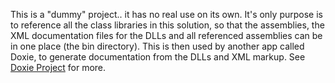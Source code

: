 ﻿This is a "dummy" project.. it has no real use on its own. It's only purpose is to reference all the class libraries in this solution, so that the assemblies,
the XML documentation files for the DLLs and all referenced assemblies can be in one place (the bin directory). This is then used by another app called Doxie, to generate
documentation from the DLLs and XML markup. See [Doxie Project](https://github.com/gordon-matt/Doxie) for more.